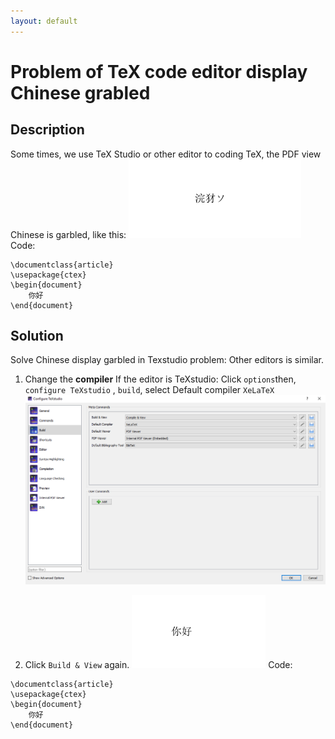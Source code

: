 ```yaml
---
layout: default
---
```

# Problem of TeX code editor display Chinese grabled

## Description
Some times, we use TeX Studio or other editor to coding TeX, the PDF view Chinese is garbled, like this:
![garbled](garbled.PNG)
Code:
```
\documentclass{article}
\usepackage{ctex}
\begin{document}
	你好
\end{document}
```
## Solution
Solve Chinese display garbled in Texstudio problem:
Other editors is similar.

1. Change the **compiler**
If the editor is TeXstudio:
Click ```options```then, ```configure TeXstudio``` , ```build```, select Default compiler ```XeLaTeX``` 
![configure](configure.PNG)

2. Click ```Build & View``` again.
![garbled2](garbled2.PNG)
Code:
```
\documentclass{article}
\usepackage{ctex}
\begin{document}
	你好
\end{document}
```
